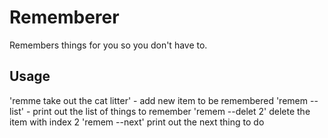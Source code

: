# Rememberer

Remembers things for you so you don't have to.

## Usage

'remme take out the cat litter' - add new item to be remembered
'remem --list' - print out the list of things to remember
'remem --delet 2' delete the item with index 2
'remem --next' print out the next thing to do